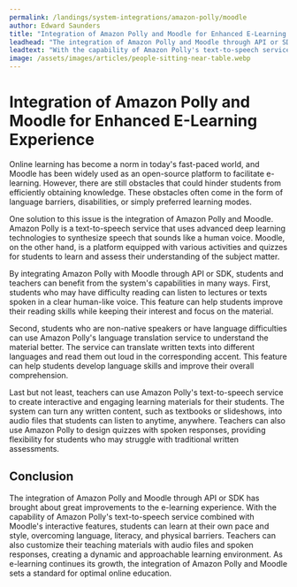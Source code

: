 ```yaml
---
permalink: /landings/system-integrations/amazon-polly/moodle
author: Edward Saunders
title: "Integration of Amazon Polly and Moodle for Enhanced E-Learning Experience"
leadhead: "The integration of Amazon Polly and Moodle through API or SDK has brought about great improvements to the e-learning experience"
leadtext: "With the capability of Amazon Polly's text-to-speech service combined with Moodle's interactive features, students can learn at their own pace and style, overcoming language, literacy, and physical barriers. Teachers can also customize their teaching materials with audio files and spoken responses, creating a dynamic and approachable learning environment. As e-learning continues its growth, the integration of Amazon Polly and Moodle sets a standard for optimal online education."
image: /assets/images/articles/people-sitting-near-table.webp
---
```

<div class="arttext">    <h1>Integration of Amazon Polly and Moodle for Enhanced E-Learning Experience</h1>
    <p>Online learning has become a norm in today's fast-paced world, and Moodle has been widely used as an open-source platform to facilitate e-learning. However, there are still obstacles that could hinder students from efficiently obtaining knowledge. These obstacles often come in the form of language barriers, disabilities, or simply preferred learning modes.</p>
    <p>One solution to this issue is the integration of Amazon Polly and Moodle. Amazon Polly is a text-to-speech service that uses advanced deep learning technologies to synthesize speech that sounds like a human voice. Moodle, on the other hand, is a platform equipped with various activities and quizzes for students to learn and assess their understanding of the subject matter.</p>
    <p>By integrating Amazon Polly with Moodle through API or SDK, students and teachers can benefit from the system's capabilities in many ways. First, students who may have difficulty reading can listen to lectures or texts spoken in a clear human-like voice. This feature can help students improve their reading skills while keeping their interest and focus on the material.</p>
    <p>Second, students who are non-native speakers or have language difficulties can use Amazon Polly's language translation service to understand the material better. The service can translate written texts into different languages and read them out loud in the corresponding accent. This feature can help students develop language skills and improve their overall comprehension.</p>
    <p>Last but not least, teachers can use Amazon Polly's text-to-speech service to create interactive and engaging learning materials for their students. The system can turn any written content, such as textbooks or slideshows, into audio files that students can listen to anytime, anywhere. Teachers can also use Amazon Polly to design quizzes with spoken responses, providing flexibility for students who may struggle with traditional written assessments.</p>
    <h2>Conclusion</h2>
    <p>The integration of Amazon Polly and Moodle through API or SDK has brought about great improvements to the e-learning experience. With the capability of Amazon Polly's text-to-speech service combined with Moodle's interactive features, students can learn at their own pace and style, overcoming language, literacy, and physical barriers. Teachers can also customize their teaching materials with audio files and spoken responses, creating a dynamic and approachable learning environment. As e-learning continues its growth, the integration of Amazon Polly and Moodle sets a standard for optimal online education.</p>
</div>